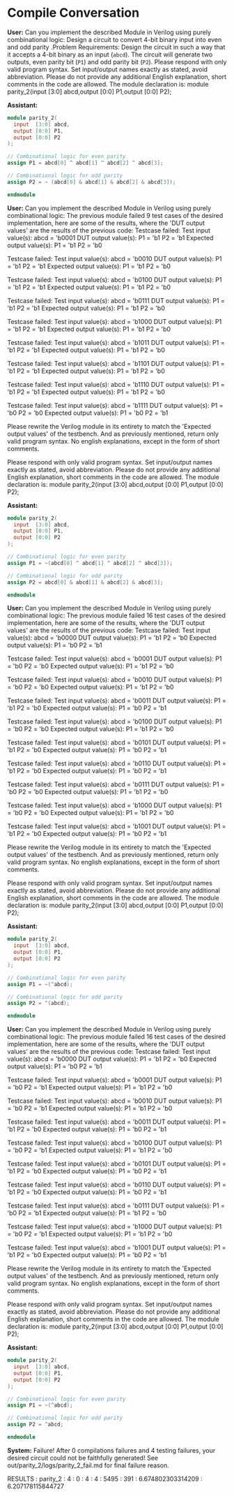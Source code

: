 # Compile Conversation

**User:**
Can you implement the described Module in Verilog using purely combinational logic:
Design a circuit to convert 4-bit binary input into even and odd parity .Problem Requirements: Design the circuit in such a way that it accepts a 4-bit binary as an input (`abcd`). The circuit will generate two outputs, even parity bit (`P1`) and odd parity bit (`P2`).
Please respond with only valid program syntax. Set input/output names exactly as stated, avoid abbreviation. Please do not provide any additional English explanation, short comments in the code are allowed.
The module declaration is: module parity_2(input  [3:0] abcd,output  [0:0] P1,output  [0:0] P2);


**Assistant:**
```verilog
module parity_2(
  input  [3:0] abcd,
  output [0:0] P1,
  output [0:0] P2
);

// Combinational logic for even parity
assign P1 = abcd[0] ^ abcd[1] ^ abcd[2] ^ abcd[3];

// Combinational logic for odd parity
assign P2 = ~ (abcd[0] & abcd[1] & abcd[2] & abcd[3]);

endmodule
```

**User:**
Can you implement the described Module in Verilog using purely combinational logic:
The previous module failed 9 test cases of the desired implementation, here are some of the results, where the 'DUT output values' are the results of the previous code:
Testcase failed:
Test input value(s):
abcd = 'b0001
DUT output value(s):
P1 = 'b1
P2 = 'b1
Expected output value(s):
P1 = 'b1
P2 = 'b0

Testcase failed:
Test input value(s):
abcd = 'b0010
DUT output value(s):
P1 = 'b1
P2 = 'b1
Expected output value(s):
P1 = 'b1
P2 = 'b0

Testcase failed:
Test input value(s):
abcd = 'b0100
DUT output value(s):
P1 = 'b1
P2 = 'b1
Expected output value(s):
P1 = 'b1
P2 = 'b0

Testcase failed:
Test input value(s):
abcd = 'b0111
DUT output value(s):
P1 = 'b1
P2 = 'b1
Expected output value(s):
P1 = 'b1
P2 = 'b0

Testcase failed:
Test input value(s):
abcd = 'b1000
DUT output value(s):
P1 = 'b1
P2 = 'b1
Expected output value(s):
P1 = 'b1
P2 = 'b0

Testcase failed:
Test input value(s):
abcd = 'b1011
DUT output value(s):
P1 = 'b1
P2 = 'b1
Expected output value(s):
P1 = 'b1
P2 = 'b0

Testcase failed:
Test input value(s):
abcd = 'b1101
DUT output value(s):
P1 = 'b1
P2 = 'b1
Expected output value(s):
P1 = 'b1
P2 = 'b0

Testcase failed:
Test input value(s):
abcd = 'b1110
DUT output value(s):
P1 = 'b1
P2 = 'b1
Expected output value(s):
P1 = 'b1
P2 = 'b0

Testcase failed:
Test input value(s):
abcd = 'b1111
DUT output value(s):
P1 = 'b0
P2 = 'b0
Expected output value(s):
P1 = 'b0
P2 = 'b1



Please rewrite the Verilog module in its entirety to match the 'Expected output values' of the testbench. And as previously mentioned, return only valid program syntax. No english explanations, except in the form of short comments.

Please respond with only valid program syntax. Set input/output names exactly as stated, avoid abbreviation. Please do not provide any additional English explanation, short comments in the code are allowed.
The module declaration is: module parity_2(input  [3:0] abcd,output  [0:0] P1,output  [0:0] P2);


**Assistant:**
```verilog
module parity_2(
  input  [3:0] abcd,
  output [0:0] P1,
  output [0:0] P2
);

// Combinational logic for even parity
assign P1 = ~(abcd[0] ^ abcd[1] ^ abcd[2] ^ abcd[3]);

// Combinational logic for odd parity
assign P2 = abcd[0] & abcd[1] & abcd[2] & abcd[3];

endmodule
```

**User:**
Can you implement the described Module in Verilog using purely combinational logic:
The previous module failed 16 test cases of the desired implementation, here are some of the results, where the 'DUT output values' are the results of the previous code:
Testcase failed:
Test input value(s):
abcd = 'b0000
DUT output value(s):
P1 = 'b1
P2 = 'b0
Expected output value(s):
P1 = 'b0
P2 = 'b1

Testcase failed:
Test input value(s):
abcd = 'b0001
DUT output value(s):
P1 = 'b0
P2 = 'b0
Expected output value(s):
P1 = 'b1
P2 = 'b0

Testcase failed:
Test input value(s):
abcd = 'b0010
DUT output value(s):
P1 = 'b0
P2 = 'b0
Expected output value(s):
P1 = 'b1
P2 = 'b0

Testcase failed:
Test input value(s):
abcd = 'b0011
DUT output value(s):
P1 = 'b1
P2 = 'b0
Expected output value(s):
P1 = 'b0
P2 = 'b1

Testcase failed:
Test input value(s):
abcd = 'b0100
DUT output value(s):
P1 = 'b0
P2 = 'b0
Expected output value(s):
P1 = 'b1
P2 = 'b0

Testcase failed:
Test input value(s):
abcd = 'b0101
DUT output value(s):
P1 = 'b1
P2 = 'b0
Expected output value(s):
P1 = 'b0
P2 = 'b1

Testcase failed:
Test input value(s):
abcd = 'b0110
DUT output value(s):
P1 = 'b1
P2 = 'b0
Expected output value(s):
P1 = 'b0
P2 = 'b1

Testcase failed:
Test input value(s):
abcd = 'b0111
DUT output value(s):
P1 = 'b0
P2 = 'b0
Expected output value(s):
P1 = 'b1
P2 = 'b0

Testcase failed:
Test input value(s):
abcd = 'b1000
DUT output value(s):
P1 = 'b0
P2 = 'b0
Expected output value(s):
P1 = 'b1
P2 = 'b0

Testcase failed:
Test input value(s):
abcd = 'b1001
DUT output value(s):
P1 = 'b1
P2 = 'b0
Expected output value(s):
P1 = 'b0
P2 = 'b1



Please rewrite the Verilog module in its entirety to match the 'Expected output values' of the testbench. And as previously mentioned, return only valid program syntax. No english explanations, except in the form of short comments.

Please respond with only valid program syntax. Set input/output names exactly as stated, avoid abbreviation. Please do not provide any additional English explanation, short comments in the code are allowed.
The module declaration is: module parity_2(input  [3:0] abcd,output  [0:0] P1,output  [0:0] P2);


**Assistant:**
```verilog
module parity_2(
  input  [3:0] abcd,
  output [0:0] P1,
  output [0:0] P2
);

// Combinational logic for even parity
assign P1 = ~(^abcd);

// Combinational logic for odd parity
assign P2 = ^(abcd);

endmodule
```

**User:**
Can you implement the described Module in Verilog using purely combinational logic:
The previous module failed 16 test cases of the desired implementation, here are some of the results, where the 'DUT output values' are the results of the previous code:
Testcase failed:
Test input value(s):
abcd = 'b0000
DUT output value(s):
P1 = 'b1
P2 = 'b0
Expected output value(s):
P1 = 'b0
P2 = 'b1

Testcase failed:
Test input value(s):
abcd = 'b0001
DUT output value(s):
P1 = 'b0
P2 = 'b1
Expected output value(s):
P1 = 'b1
P2 = 'b0

Testcase failed:
Test input value(s):
abcd = 'b0010
DUT output value(s):
P1 = 'b0
P2 = 'b1
Expected output value(s):
P1 = 'b1
P2 = 'b0

Testcase failed:
Test input value(s):
abcd = 'b0011
DUT output value(s):
P1 = 'b1
P2 = 'b0
Expected output value(s):
P1 = 'b0
P2 = 'b1

Testcase failed:
Test input value(s):
abcd = 'b0100
DUT output value(s):
P1 = 'b0
P2 = 'b1
Expected output value(s):
P1 = 'b1
P2 = 'b0

Testcase failed:
Test input value(s):
abcd = 'b0101
DUT output value(s):
P1 = 'b1
P2 = 'b0
Expected output value(s):
P1 = 'b0
P2 = 'b1

Testcase failed:
Test input value(s):
abcd = 'b0110
DUT output value(s):
P1 = 'b1
P2 = 'b0
Expected output value(s):
P1 = 'b0
P2 = 'b1

Testcase failed:
Test input value(s):
abcd = 'b0111
DUT output value(s):
P1 = 'b0
P2 = 'b1
Expected output value(s):
P1 = 'b1
P2 = 'b0

Testcase failed:
Test input value(s):
abcd = 'b1000
DUT output value(s):
P1 = 'b0
P2 = 'b1
Expected output value(s):
P1 = 'b1
P2 = 'b0

Testcase failed:
Test input value(s):
abcd = 'b1001
DUT output value(s):
P1 = 'b1
P2 = 'b0
Expected output value(s):
P1 = 'b0
P2 = 'b1



Please rewrite the Verilog module in its entirety to match the 'Expected output values' of the testbench. And as previously mentioned, return only valid program syntax. No english explanations, except in the form of short comments.

Please respond with only valid program syntax. Set input/output names exactly as stated, avoid abbreviation. Please do not provide any additional English explanation, short comments in the code are allowed.
The module declaration is: module parity_2(input  [3:0] abcd,output  [0:0] P1,output  [0:0] P2);


**Assistant:**
```verilog
module parity_2(
  input  [3:0] abcd,
  output [0:0] P1,
  output [0:0] P2
);

// Combinational logic for even parity
assign P1 = ~(^abcd);

// Combinational logic for odd parity
assign P2 = ^abcd;

endmodule
```

**System:**
Failure!
After 0 compilations failures and 4 testing failures, your desired circuit could not be faithfully generated!
See out/parity_2/logs/parity_2_fail.md for final failure reason.


RESULTS : parity_2 : 4 : 0 : 4 : 4 : 5495 : 391 : 6.674802303314209 : 6.207178115844727